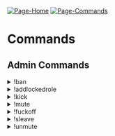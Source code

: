[![Page-Home](https://img.shields.io/badge/Page-Home-red.svg)](https://kvasirsgdevelopment.github.io/Aurora/)
[![Page-Commands](https://img.shields.io/badge/Page-Commands-green.svg)](/Aurora/commands)
<br>
# Commands
## Admin Commands
<details>
 <summary>!ban</summary>
 <ul>
  <li>Description: bans a user and sends him a message.</li>
  <li>Usage: !ban [@User] [Message]</li>
  </ul>
</details>
<details>
 <summary>!addlockedrole</summary>
 <ul>
 <li>Description: locks a role or multiple roles from join.</li>
 <li>Usage: !addlockedrole [rolename] or !addlockedrole [rolename] [rolename] and so on.</li>
 </ul>
  </details>
  <details>
 <summary>!kick</summary>
 <ul>
 <li>Description: kicks the user from the server and sends him a message.</li>
  <li>Usage: !kick [@User] [Message].</li>
  </ul>
  </details>
  <details>
 <summary>!mute</summary>
 <ul>
 <li>Description: mutes the user.</li>
  <li>Usage: !mute [@User].</li>
  </ul>
  </details>
  <details>
 <summary>!fuckoff</summary>
 <ul>
 <li>Description: Yeah. The Bot is out!</li>
 <li>Usage: !fuckoff</li>
 </ul>
  </details>
  <details>
 <summary>!sleave</summary>
 <ul>
 <li>Description: And the bot left the server.</li>
 <li>Usage: !sleave.</li>
 </ul>
  </details>
  <details>
  <summary>!unmute</summary>
  <ul>
  <li>Description: unmute the User.</li>
  <li>Usage: !unmute [@User].</li>
  </ul>
  </details>
  
